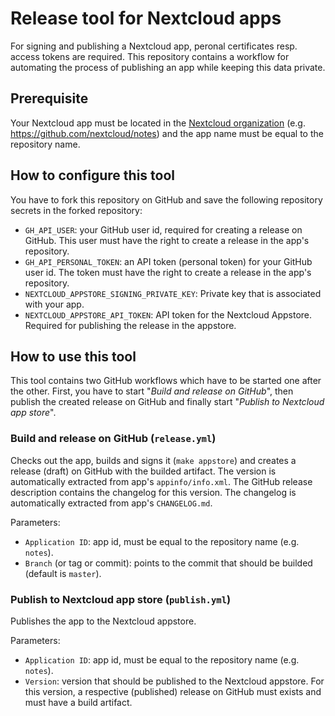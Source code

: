 # Release tool for Nextcloud apps

For signing and publishing a Nextcloud app, peronal certificates resp. access tokens are required.
This repository contains a workflow for automating the process of publishing an app while keeping this data private.

## Prerequisite
Your Nextcloud app must be located in the [Nextcloud organization](https://github.com/nextcloud) (e.g. https://github.com/nextcloud/notes) and the app name must be equal to the repository name.

## How to configure this tool
You have to fork this repository on GitHub and save the following repository secrets in the forked repository:
- `GH_API_USER`: your GitHub user id, required for creating a release on GitHub. This user must have the right to create a release in the app's repository.
- `GH_API_PERSONAL_TOKEN`: an API token (personal token) for your GitHub user id. The token must have the right to create a release in the app's repository.
- `NEXTCLOUD_APPSTORE_SIGNING_PRIVATE_KEY`: Private key that is associated with your app.
- `NEXTCLOUD_APPSTORE_API_TOKEN`: API token for the Nextcloud Appstore. Required for publishing the release in the appstore.

## How to use this tool
This tool contains two GitHub workflows which have to be started one after the other. First, you have to start "*Build and release on GitHub*", then publish the created release on GitHub and finally start "*Publish to Nextcloud app store*".

### Build and release on GitHub (`release.yml`)
Checks out the app, builds and signs it (`make appstore`) and creates a release (draft) on GitHub with the builded artifact. The version is automatically extracted from app's `appinfo/info.xml`. The GitHub release description contains the changelog for this version. The changelog is automatically extracted from app's `CHANGELOG.md`.

Parameters:
- `Application ID`: app id, must be equal to the repository name (e.g. `notes`).
- `Branch` (or tag or commit): points to the commit that should be builded (default is `master`).

### Publish to Nextcloud app store (`publish.yml`)
Publishes the app to the Nextcloud appstore.

Parameters:
- `Application ID`: app id, must be equal to the repository name (e.g. `notes`).
- `Version`: version that should be published to the Nextcloud appstore. For this version, a respective (published) release on GitHub must exists and must have a build artifact.
